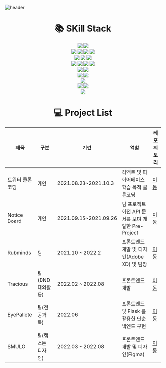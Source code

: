 ![header](https://capsule-render.vercel.app/api?type=wave&color=auto&height=70&section=header&text=방문해주셔서🙌감사합니다😊&fontSize=30)


<div align=center><h1>📚 SKill Stack</h1></div>
<div align=center> 
  <img src="https://img.shields.io/badge/Adobe XD-FF61F6?style=for-the-badge&logo=Adobe XD&logoColor=white">
  <img src="https://img.shields.io/badge/Figma-F24E1E?style=for-the-badge&logo=Figma&logoColor=white"> 
  <br>
  <img src="https://img.shields.io/badge/html5-E34F26?style=for-the-badge&logo=html5&logoColor=white"> 
  <img src="https://img.shields.io/badge/css-1572B6?style=for-the-badge&logo=css3&logoColor=white"> 
  <img src="https://img.shields.io/badge/javascript-F7DF1E?style=for-the-badge&logo=javascript&logoColor=black"> 
  <img src="https://img.shields.io/badge/python-3776AB?style=for-the-badge&logo=python&logoColor=black"> 
  <br>
  <img src="https://img.shields.io/badge/scss-CC6699?style=for-the-badge&logo=sass&logoColor=white"> 
  <img src="https://img.shields.io/badge/bootstrap-7952B3?style=for-the-badge&logo=bootstrap&logoColor=white">
  <img src="https://img.shields.io/badge/styled-components-DB7093?style=for-the-badge&logo=styled-components&logoColor=white"> 
  <br>
  <img src="https://img.shields.io/badge/jquery-0769AD?style=for-the-badge&logo=jquery&logoColor=white">
  <img src="https://img.shields.io/badge/react-61DAFB?style=for-the-badge&logo=react&logoColor=black">
  <img src="https://img.shields.io/badge/node.js-339933?style=for-the-badge&logo=Node.js&logoColor=white">
  <img src="https://img.shields.io/badge/Next.js-339933?style=for-the-badge&logo=Next.js&logoColor=white">
  <br>
  <img src="https://img.shields.io/badge/redux-764ABC?style=for-the-badge&logo=redux&logoColor=white">
  <img src="https://img.shields.io/badge/redux-saga-999999?style=for-the-badge&logo=redux-saga&logoColor=white">
  <br>
  <img src="https://img.shields.io/badge/express-000000?style=for-the-badge&logo=express&logoColor=white">
  <img src="https://img.shields.io/badge/firebase-FFCA28?style=for-the-badge&logo=firebase&logoColor=white">
  <br>
  <img src="https://img.shields.io/badge/mongoDB-47A248?style=for-the-badge&logo=MongoDB&logoColor=white">
  <br>
  <img src="https://img.shields.io/badge/github-181717?style=for-the-badge&logo=github&logoColor=white">
  <img src="https://img.shields.io/badge/git-F05032?style=for-the-badge&logo=git&logoColor=white">
  <br>
  <img src="https://img.shields.io/badge/pwa-5A0FC8?style=for-the-badge&logo=pwa&logoColor=white">
</div>

<div align=center><h1>💻 Project List</h1></div>

| 제목            | 구분              | 기간                  | 역할                                                | 레포지토리                                                                                   |
|-----------------|-------------------|-----------------------|-----------------------------------------------------|----------------------------------------------------------------------------------------------|
| 트위터 클론코딩 | 개인              | 2021.08.23~2021.10.3  | 리액트 및 파이어베이스 학습 목적 클론코딩           | [이동](https://github.com/colo1211/WEB_Side_Project-Twitter_Clone)                           |
| Notice Board    | 개인              | 2021.09.15~2021.09.26 | 팀 프로젝트 이전 API 문서를 보며 개발한 Pre-Project | [이동](https://github.com/colo1211/https://github.com/colo1211/WEB_Pre_Project-Notice_Board) |
| Rubminds        | 팀                | 2021.10 ~ 2022.2      | 프론트엔드 개발 및 디자인(Adobe XD) 및 팀장         | [이동](https://github.com/Rubminds/rubminds-frontend)                                        |
| Tracious        | 팀(DND 대외활동)  | 2022.02 ~ 2022.08     | 프론트엔드 개발                                     | [이동](https://github.com/dnd-side-project/dnd-6th-8-frontend)                               |
| EyePallete      | 팀(전공과목)      | 2022.06               | 프론트엔드 및 Flask 를 활용한 단순 백엔드 구현      | [이동](https://github.com/BCI-Project-2022/EyePallete-FE_BE)                                 |
| SMULO           | 팀(캡스톤 디자인) | 2022.03 ~ 2022.08     | 프론트엔드 개발 및 디자인(Figma)                    | [이동](https://github.com/dnd-side-project/dnd-6th-8-frontend)                               |
